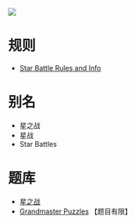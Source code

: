 ![](https://www.gmpuzzles.com/images/blog/GM-StarBattle-Ex.png)

# 规则
- [Star Battle Rules and Info](https://www.gmpuzzles.com/blog/star-battle-rules-and-info/)

# 别名
- 星之战
- 星战
- Star Battles

# 题库
- [星之战](https://cn.puzzle-star-battle.com/)
- [Grandmaster Puzzles](https://www.gmpuzzles.com/blog/category/objectplacement/star-battle/) 【题目有限】